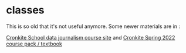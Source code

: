 # classes

This is so old that it's not useful anymore. Some newer materials are in : 

[Cronkite School data journalism course site](https://cronkitedata.github.io/mco510/)
and
[Cronkite Spring 2022 course pack / textbook](https://cronkitedata.github.io/coursepack/)

